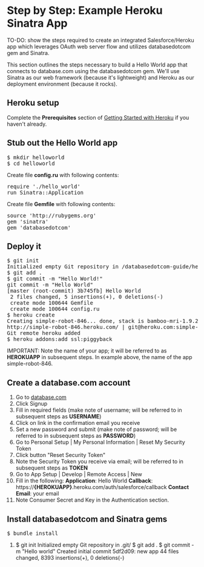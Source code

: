 Step by Step: Example Heroku Sinatra App
========================================

TO-DO: show the steps required to create an integrated Salesforce/Heroku app which leverages OAuth web server flow and utilizes databasedotcom gem and Sinatra.

This section outlines the steps necessary to build a Hello World app that connects 
to database.com using the databasedotcom gem.  We'll use Sinatra as our web 
framework (because it's lightweight) and Heroku as our deployment environment 
(because it rocks).

Heroku setup
------------
Complete the __**Prerequisites**__ section of <a href="http://devcenter.heroku.com/articles/quickstart" target="_blank">Getting Started with Heroku</a> if you haven't already.  

Stub out the Hello World app
-----------------------------
<pre class="terminal">
$ mkdir helloworld
$ cd helloworld
</pre>
    
Create file **config.ru** with following contents:

<pre class="terminal">
require './hello_world'
run Sinatra::Application
</pre>
    
Create file **Gemfile** with following contents:

<pre class="terminal">
source 'http://rubygems.org'
gem 'sinatra'
gem 'databasedotcom'
</pre>

Deploy it
---------
<pre class="terminal">
$ git init
Initialized empty Git repository in /databasedotcom-guide/helloworld/.git/
$ git add .
$ git commit -m "Hello World!"
git commit -m "Hello World"
[master (root-commit) 3b745fb] Hello World
 2 files changed, 5 insertions(+), 0 deletions(-)
 create mode 100644 Gemfile
 create mode 100644 config.ru
$ heroku create
Creating simple-robot-846... done, stack is bamboo-mri-1.9.2
http://simple-robot-846.heroku.com/ | git@heroku.com:simple-robot-846.git
Git remote heroku added
$ heroku addons:add ssl:piggyback
</pre>

IMPORTANT:  Note the name of your app; it will be referred to as **HEROKUAPP**
 in subsequent steps.  In example above, the name of the app simple-robot-846.

Create a database.com account
-----------------------------
1. Go to <a href="http://www.database.com" target="_blank">database.com</a>
1. Click Signup
1. Fill in required fields (make note of username; will be referred to in subsequent steps as **USERNAME**)
1. Click on link in the confirmation email you receive
1. Set a new password and submit (make note of password; will be referred to in subsequent steps as **PASSWORD**)
1. Go to Personal Setup | My Personal Information | Reset My Security Token
1. Click button "Reset Security Token"
1. Note the Security Token you receive via email; will be referred to in subsequent steps as **TOKEN**
1. Go to App Setup | Develop | Remote Access | New
1. Fill in the following:
    **Application**: Hello World
    **Callback**: https://**{HEROKUAPP}**.heroku.com/auth/salesforce/callback
    **Contact Email**: your email
1. Note Consumer Secret and Key in the Authentication section.



Install databasedotcom and Sinatra gems
-----------------------------
<pre class="terminal">
$ bundle install
</pre>

    
1. 
    $ git init
    Initialized empty Git repository in .git/
    $ git add .
    $ git commit -m "Hello world"
    Created initial commit 5df2d09: new app
    44 files changed, 8393 insertions(+), 0 deletions(-)
    

